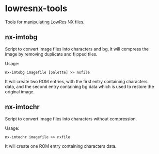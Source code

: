 # lowresnx-tools
Tools for manipulating LowRes NX files.

## nx-imtobg
Script to convert image files into characters and bg, it will compress the image by removing duplicate and flipped tiles.

Usage:
```
nx-imtobg imagefile [palette] >> nxfile
```
It will create two ROM entries, with the first entry containing characters data, and the second entry containing bg data which is used to restore the original image.

## nx-imtochr
Script to convert image files into characters without compression.

Usage:
```
nx-imtochr imagefile >> nxfile
```
It will create one ROM entry containing characters data.
